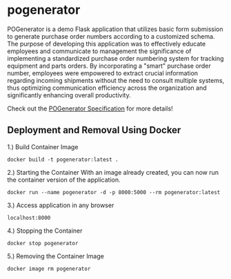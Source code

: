 # pogenerator
POGenerator is a demo Flask application that utilizes basic form submission to generate purchase order numbers according to a customized schema. The purpose of developing this application was to effectively educate employees and communicate to management the significance of implementing a standardized purchase order numbering system for tracking equipment and parts orders. By incorporating a "smart" purchase order number, employees were empowered to extract crucial information regarding incoming shipments without the need to consult multiple systems, thus optimizing communication efficiency across the organization and significantly enhancing overall productivity.

Check out the [POGenerator Specification](https://github.com/tuccitj/pogenerator/blob/main/PO_Number_Specification.pdf) for more details!
## Deployment and Removal Using Docker
1.) Build Container Image

    docker build -t pogenerator:latest .

2.) Starting the Container
    With an image already created, you can now run the container version of the application.

    docker run --name pogenerator -d -p 8000:5000 --rm pogenerator:latest

3.) Access application in any browser

    localhost:8000 

4.) Stopping the Container

    docker stop pogenerator

5.) Removing the Container Image

    docker image rm pogenerator
